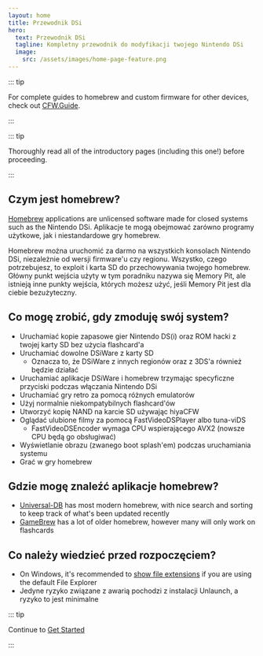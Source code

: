 ```yaml
---
layout: home
title: Przewodnik DSi
hero:
  text: Przewodnik DSi
  tagline: Kompletny przewodnik do modyfikacji twojego Nintendo DSi
  image:
    src: /assets/images/home-page-feature.png
---
```


::: tip

For complete guides to homebrew and custom firmware for other devices, check out [CFW.Guide](https://cfw.guide/).

:::

::: tip

Thoroughly read all of the introductory pages (including this one!) before proceeding.

:::

## Czym jest homebrew?

[Homebrew](https://en.wikipedia.org/wiki/Homebrew_\(video_games\)) applications are unlicensed software made for closed systems such as the Nintendo DSi. Aplikacje te mogą obejmować zarówno programy użytkowe, jak i niestandardowe gry homebrew.

Homebrew można uruchomić za darmo na wszystkich konsolach Nintendo DSi, niezależnie od wersji firmware'u czy regionu. Wszystko, czego potrzebujesz, to exploit i karta SD do przechowywania twojego homebrew. Główny punkt wejścia użyty w tym poradniku nazywa się Memory Pit, ale istnieją inne punkty wejścia, których możesz użyć, jeśli Memory Pit jest dla ciebie bezużyteczny.

## Co mogę zrobić, gdy zmoduję swój system?

- Uruchamiać kopie zapasowe gier Nintendo DS(i) oraz ROM hacki z twojej karty SD bez użycia flashcard'a
- Uruchamiać dowolne DSiWare z karty SD
  - Oznacza to, że DSiWare z innych regionów oraz z 3DS'a również będzie działać
- Uruchamiać aplikacje DSiWare i homebrew trzymając specyficzne przyciski podczas włączania Nintendo DSi
- Uruchamiać gry retro za pomocą różnych emulatorów
- Użyj normalnie niekompatybilnych flashcard'ów
- Utworzyć kopię NAND na karcie SD używając hiyaCFW
- Oglądać ulubione filmy za pomocą FastVideoDSPlayer albo tuna-viDS
  - FastVideoDSEncoder wymaga CPU wspierającego AVX2 (nowsze CPU będą go obsługiwać)
- Wyświetlanie obrazu (zwanego boot splash'em) podczas uruchamiania systemu
- Grać w gry homebrew

## Gdzie mogę znaleźć aplikacje homebrew?

- [Universal-DB](https://db.universal-team.net/ds) has most modern homebrew, with nice search and sorting to keep track of what's been updated recently
- [GameBrew](https://www.gamebrew.org/wiki/List_of_all_DS_homebrew) has a lot of older homebrew, however many will only work on flashcards

## Co należy wiedzieć przed rozpoczęciem?

- On Windows, it's recommended to [show file extensions](file-extensions-windows.html) if you are using the default File Explorer
- Jedyne ryzyko związane z awarią pochodzi z instalacji Unlaunch, a ryzyko to jest minimalne

::: tip

Continue to [Get Started](get-started.html)

:::
